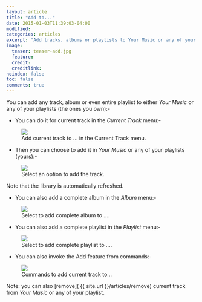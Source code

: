 ```yaml
---
layout: article
title: "Add to..."
date: 2015-01-03T11:39:03-04:00
modified:
categories: articles
excerpt: "Add tracks, albums or playlists to Your Music or any of your playlists."
image:
  teaser: teaser-add.jpg
  feature:
  credit: 
  creditlink:
noindex: false
toc: false
comments: true
---
```


You can add any track, album or even entire playlist to either _Your Music_ or any of your playlists (the ones you own):-

* You can do it for current track in the *Current Track* menu:-
<figure>
	<img src="{{ site.url }}/images/add1.jpg"></a>
	<figcaption>Add current track to ... in the Current Track menu.</figcaption>
</figure>

* Then you can choose to add it in _Your Music_ or any of your playlists (yours):-

<figure>
	<img src="{{ site.url }}/images/add2.jpg"></a>
	<figcaption>Select an option to add the track.</figcaption>
</figure>

Note that the library is automatically refreshed.

* You can also add a complete album in the *Album* menu:-

<figure>
	<img src="{{ site.url }}/images/add3.jpg"></a>
	<figcaption>Select to add complete album to ....</figcaption>
</figure>

* You can also add a complete playlist in the *Playlist* menu:-

<figure>
	<img src="{{ site.url }}/images/add4.jpg"></a>
	<figcaption>Select to add complete playlist to ....</figcaption>
</figure>

* You can also invoke the Add feature from commands:-

<figure>
	<img src="{{ site.url }}/images/add5.jpg"></a>
	<figcaption>Commands to add current track to...</figcaption>
</figure>

Note: you can also [remove]( {{ site.url }}/articles/remove) current track from _Your Music_ or any of your playlist.